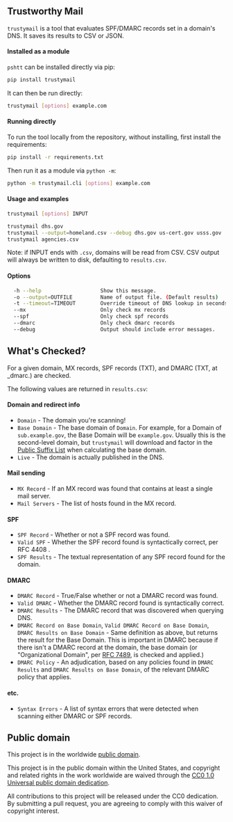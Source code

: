 ## Trustworthy Mail

`trustymail` is a tool that evaluates SPF/DMARC records set in a domain's DNS. It saves its results to CSV or JSON.

#### Installed as a module

`pshtt` can be installed directly via pip:

```bash
pip install trustymail
```

It can then be run directly:

```bash
trustymail [options] example.com
```

#### Running directly

To run the tool locally from the repository, without installing, first install the requirements:

```bash
pip install -r requirements.txt
```

Then run it as a module via `python -m`:

```bash
python -m trustymail.cli [options] example.com
```


#### Usage and examples

```bash
trustymail [options] INPUT

trustymail dhs.gov
trustymail --output=homeland.csv --debug dhs.gov us-cert.gov usss.gov
trustymail agencies.csv
```

Note: if INPUT ends with `.csv`, domains will be read from CSV. CSV output will always be written to disk, defaulting to `results.csv`.

#### Options

```bash
  -h --help                   Show this message.
  -o --output=OUTFILE         Name of output file. (Default results)
  -t --timeout=TIMEOUT        Override timeout of DNS lookup in seconds. (Default 5)
  --mx                        Only check mx records
  --spf                       Only check spf records
  --dmarc                     Only check dmarc records
  --debug                     Output should include error messages.
```

## What's Checked?

For a given domain, MX records, SPF records (TXT), and DMARC (TXT, at \_dmarc.<domain>) are checked.

The following values are returned in `results.csv`:

#### Domain and redirect info

* `Domain` - The domain you're scanning!
* `Base Domain` - The base domain of `Domain`. For example, for a Domain of `sub.example.gov`, the Base Domain will be `example.gov`. Usually this is the second-level domain, but `trustymail` will download and factor in the [Public Suffix List](https://publicsuffix.org) when calculating the base domain.
* `Live` - The domain is actually published in the DNS.

#### Mail sending

* `MX Record` - If an MX record was found that contains at least a single mail server.
* `Mail Servers` - The list of hosts found in the MX record.

#### SPF

* `SPF Record` - Whether or not a SPF record was found.
* `Valid SPF` - Whether the SPF record found is syntactically correct, per RFC 4408 .
* `SPF Results` -  The textual representation of any SPF record found for the domain.

#### DMARC

* `DMARC Record` - True/False whether or not a DMARC record was found.
* `Valid DMARC` - Whether the DMARC record found is syntactically correct.
* `DMARC Results` - The DMARC record that was discovered when querying DNS.
* `DMARC Record on Base Domain`, `Valid DMARC Record on Base Domain`, `DMARC Results on Base Domain` - Same definition as above, but returns the result for the Base Domain. This is important in DMARC because if there isn't a DMARC record at the domain, the base domain (or "Organizational Domain", per [RFC 7489](https://tools.ietf.org/html/rfc7489#section-6.6.3), is checked and applied.)
* `DMARC Policy` - An adjudication, based on any policies found in `DMARC Results` and `DMARC Results on Base Domain`, of the relevant DMARC policy that applies.

#### etc.

* `Syntax Errors` - A list of syntax errors that were detected when scanning either DMARC or SPF records.

## Public domain

This project is in the worldwide [public domain](LICENSE.md).

This project is in the public domain within the United States, and copyright and related rights in the work worldwide are waived through the [CC0 1.0 Universal public domain dedication](https://creativecommons.org/publicdomain/zero/1.0/).

All contributions to this project will be released under the CC0 dedication. By submitting a pull request, you are agreeing to comply with this waiver of copyright interest.
